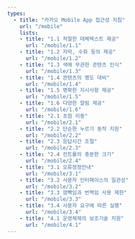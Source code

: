 ```yaml
---
types:
  - title: "카카오 Mobile App 접근성 지침"
    url: "/mobile"
    lists:
    - title: "1.1 적절한 대체텍스트 제공"
      url: "/mobile/1.1"
    - title: "1.2 자막, 수화 등의 제공"
      url: "/mobile/1.2"
    - title: "1.3 색에 무관한 콘텐츠 인식"
      url: "/mobile/1.3"
    - title: "1.4 콘텐츠의 명도 대비"
      url: "/mobile/1.4"
    - title: "1.5 명확한 지시사항 제공"
      url: "/mobile/1.5"
    - title: "1.6 다양한 알림 제공"
      url: "/mobile/1.6"
    - title: "2.1 초점 이동"
      url: "/mobile/2.1"
    - title: "2.2 단순한 누르기 동작 지원"
      url: "/mobile/2.2"
    - title: "2.3 응답시간 조절"
      url: "/mobile/2.3"
    - title: "2.4 컨트롤의 충분한 크기"
      url: "/mobile/2.4"
    - title: "3.1 오류정정안내"
      url: "/mobile/3.1"
    - title: "3.2 사용자 인터페이스의 일관성"
      url: "/mobile/3.2"
    - title: "3.3 깜빡임과 번쩍임 사용 제한"
      url: "/mobile/3.3"
    - title: "3.4 사용자 요구에 따른 실행"
      url: "/mobile/3.4"
    - title: "4.1 운영체제의 보조기술 지원"
      url: "/mobile/4.1"
---
```

